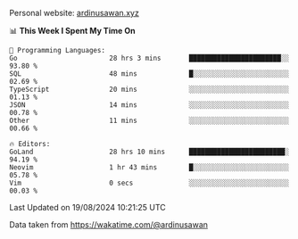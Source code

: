 Personal website: [ardinusawan.xyz](https://ardinusawan.xyz)

<!--START_SECTION:waka-->
📊 **This Week I Spent My Time On** 

```text
💬 Programming Languages: 
Go                       28 hrs 3 mins       ███████████████████████░░   93.80 % 
SQL                      48 mins             █░░░░░░░░░░░░░░░░░░░░░░░░   02.69 % 
TypeScript               20 mins             ░░░░░░░░░░░░░░░░░░░░░░░░░   01.13 % 
JSON                     14 mins             ░░░░░░░░░░░░░░░░░░░░░░░░░   00.78 % 
Other                    11 mins             ░░░░░░░░░░░░░░░░░░░░░░░░░   00.66 % 

🔥 Editors: 
GoLand                   28 hrs 10 mins      ████████████████████████░   94.19 % 
Neovim                   1 hr 43 mins        █░░░░░░░░░░░░░░░░░░░░░░░░   05.78 % 
Vim                      0 secs              ░░░░░░░░░░░░░░░░░░░░░░░░░   00.03 % 
```


 Last Updated on 19/08/2024 10:21:25 UTC
<!--END_SECTION:waka-->
Data taken from https://wakatime.com/@ardinusawan
